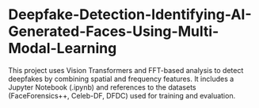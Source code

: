 # Deepfake-Detection-Identifying-AI-Generated-Faces-Using-Multi-Modal-Learning
This project uses Vision Transformers and FFT-based analysis to detect deepfakes by combining spatial and frequency features. It includes a Jupyter Notebook (.ipynb) and references to the datasets (FaceForensics++, Celeb-DF, DFDC) used for training and evaluation.

